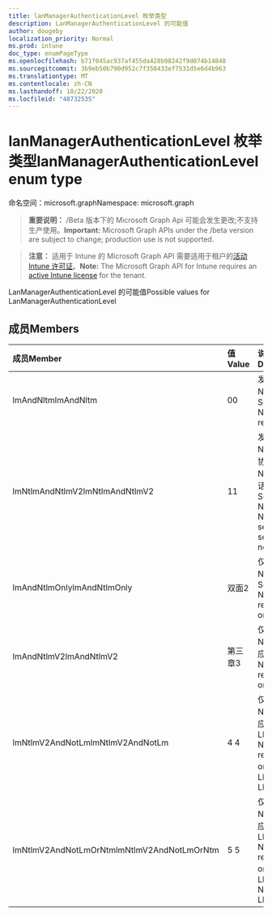 ```yaml
---
title: lanManagerAuthenticationLevel 枚举类型
description: LanManagerAuthenticationLevel 的可能值
author: dougeby
localization_priority: Normal
ms.prod: intune
doc_type: enumPageType
ms.openlocfilehash: b71f045ac937af455da428b98242f9d074b14840
ms.sourcegitcommit: 3b9eb50b790d952c7f350433ef7531d5e6d4b963
ms.translationtype: MT
ms.contentlocale: zh-CN
ms.lasthandoff: 10/22/2020
ms.locfileid: "48732535"
---
```

# <a name="lanmanagerauthenticationlevel-enum-type"></a><span data-ttu-id="e6b42-103">lanManagerAuthenticationLevel 枚举类型</span><span class="sxs-lookup"><span data-stu-id="e6b42-103">lanManagerAuthenticationLevel enum type</span></span>

<span data-ttu-id="e6b42-104">命名空间：microsoft.graph</span><span class="sxs-lookup"><span data-stu-id="e6b42-104">Namespace: microsoft.graph</span></span>

> <span data-ttu-id="e6b42-105">**重要说明：** /Beta 版本下的 Microsoft Graph Api 可能会发生更改;不支持生产使用。</span><span class="sxs-lookup"><span data-stu-id="e6b42-105">**Important:** Microsoft Graph APIs under the /beta version are subject to change; production use is not supported.</span></span>

> <span data-ttu-id="e6b42-106">**注意：** 适用于 Intune 的 Microsoft Graph API 需要适用于租户的[活动 Intune 许可证](https://go.microsoft.com/fwlink/?linkid=839381)。</span><span class="sxs-lookup"><span data-stu-id="e6b42-106">**Note:** The Microsoft Graph API for Intune requires an [active Intune license](https://go.microsoft.com/fwlink/?linkid=839381) for the tenant.</span></span>

<span data-ttu-id="e6b42-107">LanManagerAuthenticationLevel 的可能值</span><span class="sxs-lookup"><span data-stu-id="e6b42-107">Possible values for LanManagerAuthenticationLevel</span></span>

## <a name="members"></a><span data-ttu-id="e6b42-108">成员</span><span class="sxs-lookup"><span data-stu-id="e6b42-108">Members</span></span>
|<span data-ttu-id="e6b42-109">成员</span><span class="sxs-lookup"><span data-stu-id="e6b42-109">Member</span></span>|<span data-ttu-id="e6b42-110">值</span><span class="sxs-lookup"><span data-stu-id="e6b42-110">Value</span></span>|<span data-ttu-id="e6b42-111">说明</span><span class="sxs-lookup"><span data-stu-id="e6b42-111">Description</span></span>|
|:---|:---|:---|
|<span data-ttu-id="e6b42-112">lmAndNltm</span><span class="sxs-lookup"><span data-stu-id="e6b42-112">lmAndNltm</span></span>|<span data-ttu-id="e6b42-113">0</span><span class="sxs-lookup"><span data-stu-id="e6b42-113">0</span></span>|<span data-ttu-id="e6b42-114">发送 LM & NTLM 响应</span><span class="sxs-lookup"><span data-stu-id="e6b42-114">Send LM & NTLM responses</span></span>|
|<span data-ttu-id="e6b42-115">lmNtlmAndNtlmV2</span><span class="sxs-lookup"><span data-stu-id="e6b42-115">lmNtlmAndNtlmV2</span></span>|<span data-ttu-id="e6b42-116">1</span><span class="sxs-lookup"><span data-stu-id="e6b42-116">1</span></span>|<span data-ttu-id="e6b42-117">发送 LM & NTLM-如果协商，则使用 NTLMv2 会话安全性</span><span class="sxs-lookup"><span data-stu-id="e6b42-117">Send LM & NTLM-use NTLMv2 session security if negotiated</span></span>|
|<span data-ttu-id="e6b42-118">lmAndNtlmOnly</span><span class="sxs-lookup"><span data-stu-id="e6b42-118">lmAndNtlmOnly</span></span>|<span data-ttu-id="e6b42-119">双面</span><span class="sxs-lookup"><span data-stu-id="e6b42-119">2</span></span>|<span data-ttu-id="e6b42-120">仅发送 LM & NTLM 响应</span><span class="sxs-lookup"><span data-stu-id="e6b42-120">Send LM & NTLM responses only</span></span>|
|<span data-ttu-id="e6b42-121">lmAndNtlmV2</span><span class="sxs-lookup"><span data-stu-id="e6b42-121">lmAndNtlmV2</span></span>|<span data-ttu-id="e6b42-122">第三章</span><span class="sxs-lookup"><span data-stu-id="e6b42-122">3</span></span>|<span data-ttu-id="e6b42-123">仅发送 LM & NTLMv2 响应</span><span class="sxs-lookup"><span data-stu-id="e6b42-123">Send LM & NTLMv2 responses only</span></span>|
|<span data-ttu-id="e6b42-124">lmNtlmV2AndNotLm</span><span class="sxs-lookup"><span data-stu-id="e6b42-124">lmNtlmV2AndNotLm</span></span>|<span data-ttu-id="e6b42-125">4 </span><span class="sxs-lookup"><span data-stu-id="e6b42-125">4</span></span>|<span data-ttu-id="e6b42-126">仅发送 LM & NTLMv2 响应。</span><span class="sxs-lookup"><span data-stu-id="e6b42-126">Send LM & NTLMv2 responses only.</span></span> <span data-ttu-id="e6b42-127">拒绝 LM</span><span class="sxs-lookup"><span data-stu-id="e6b42-127">Refuse LM</span></span>|
|<span data-ttu-id="e6b42-128">lmNtlmV2AndNotLmOrNtm</span><span class="sxs-lookup"><span data-stu-id="e6b42-128">lmNtlmV2AndNotLmOrNtm</span></span>|<span data-ttu-id="e6b42-129">5 </span><span class="sxs-lookup"><span data-stu-id="e6b42-129">5</span></span>|<span data-ttu-id="e6b42-130">仅发送 LM & NTLMv2 响应。</span><span class="sxs-lookup"><span data-stu-id="e6b42-130">Send LM & NTLMv2 responses only.</span></span> <span data-ttu-id="e6b42-131">拒绝 LM & NTLM</span><span class="sxs-lookup"><span data-stu-id="e6b42-131">Refuse LM & NTLM</span></span>|





